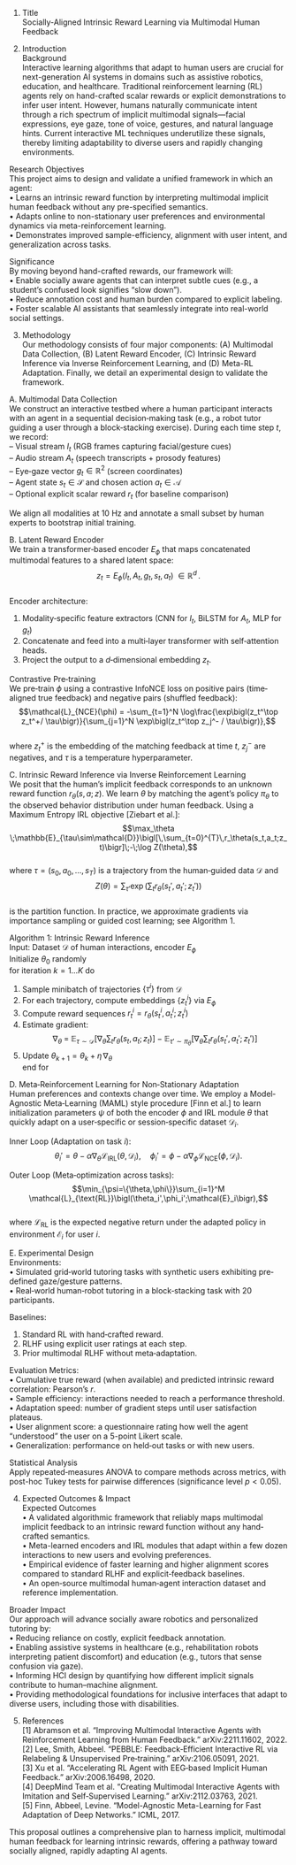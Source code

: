 1. Title  
Socially-Aligned Intrinsic Reward Learning via Multimodal Human Feedback

2. Introduction  
Background  
Interactive learning algorithms that adapt to human users are crucial for next-generation AI systems in domains such as assistive robotics, education, and healthcare. Traditional reinforcement learning (RL) agents rely on hand-crafted scalar rewards or explicit demonstrations to infer user intent. However, humans naturally communicate intent through a rich spectrum of implicit multimodal signals—facial expressions, eye gaze, tone of voice, gestures, and natural language hints. Current interactive ML techniques underutilize these signals, thereby limiting adaptability to diverse users and rapidly changing environments.  

Research Objectives  
This project aims to design and validate a unified framework in which an agent:  
• Learns an intrinsic reward function by interpreting multimodal implicit human feedback without any pre-specified semantics.  
• Adapts online to non-stationary user preferences and environmental dynamics via meta-reinforcement learning.  
• Demonstrates improved sample-efficiency, alignment with user intent, and generalization across tasks.  

Significance  
By moving beyond hand-crafted rewards, our framework will:  
• Enable socially aware agents that can interpret subtle cues (e.g., a student’s confused look signifies “slow down”).  
• Reduce annotation cost and human burden compared to explicit labeling.  
• Foster scalable AI assistants that seamlessly integrate into real-world social settings.  

3. Methodology  
Our methodology consists of four major components: (A) Multimodal Data Collection, (B) Latent Reward Encoder, (C) Intrinsic Reward Inference via Inverse Reinforcement Learning, and (D) Meta-RL Adaptation. Finally, we detail an experimental design to validate the framework.  

A. Multimodal Data Collection  
We construct an interactive testbed where a human participant interacts with an agent in a sequential decision‐making task (e.g., a robot tutor guiding a user through a block‐stacking exercise). During each time step $t$, we record:  
  – Visual stream $I_t$ (RGB frames capturing facial/gesture cues)  
  – Audio stream $A_t$ (speech transcripts + prosody features)  
  – Eye‐gaze vector $g_t\in\mathbb{R}^2$ (screen coordinates)  
  – Agent state $s_t\in\mathcal{S}$ and chosen action $a_t\in\mathcal{A}$  
  – Optional explicit scalar reward $r_t$ (for baseline comparison)  

We align all modalities at 10 Hz and annotate a small subset by human experts to bootstrap initial training.  

B. Latent Reward Encoder  
We train a transformer‐based encoder $E_\phi$ that maps concatenated multimodal features to a shared latent space:  
$$z_t = E_\phi\bigl(I_t, A_t, g_t, s_t, a_t\bigr)\;\in\mathbb{R}^d\,. $$  
Encoder architecture:  
 1. Modality‐specific feature extractors (CNN for $I_t$, BiLSTM for $A_t$, MLP for $g_t$)  
 2. Concatenate and feed into a multi‐layer transformer with self‐attention heads.  
 3. Project the output to a $d$‐dimensional embedding $z_t$.  

Contrastive Pre‐training  
We pre‐train $\phi$ using a contrastive InfoNCE loss on positive pairs (time‐aligned true feedback) and negative pairs (shuffled feedback):  
$$\mathcal{L}_{NCE}(\phi) = -\sum_{t=1}^N \log\frac{\exp\bigl(z_t^\top z_t^+/ \tau\bigr)}{\sum_{j=1}^N \exp\bigl(z_t^\top z_j^- / \tau\bigr)},$$  
where $z_t^+$ is the embedding of the matching feedback at time $t$, $z_j^-$ are negatives, and $\tau$ is a temperature hyperparameter.  

C. Intrinsic Reward Inference via Inverse Reinforcement Learning  
We posit that the human’s implicit feedback corresponds to an unknown reward function $r_\theta(s,a; z)$. We learn $\theta$ by matching the agent’s policy $\pi_\theta$ to the observed behavior distribution under human feedback. Using a Maximum Entropy IRL objective [Ziebart et al.]:  
$$\max_\theta \;\mathbb{E}_{\tau\sim\mathcal{D}}\bigl[\,\sum_{t=0}^{T}\,r_\theta(s_t,a_t;z_t)\bigr]\;-\;\log Z(\theta),$$  
where $\tau=(s_0,a_0,\dots,s_T)$ is a trajectory from the human‐guided data $\mathcal{D}$ and  
$$Z(\theta)=\sum_{\tau'}\exp\bigl(\sum_t r_\theta(s_t',a_t';z_t')\bigr)$$  
is the partition function. In practice, we approximate gradients via importance sampling or guided cost learning; see Algorithm 1.  

Algorithm 1: Intrinsic Reward Inference  
Input: Dataset $\mathcal{D}$ of human interactions, encoder $E_\phi$  
Initialize $\theta_0$ randomly  
for iteration $k=1\ldots K$ do  
  1. Sample minibatch of trajectories $\{\tau^i\}$ from $\mathcal{D}$  
  2. For each trajectory, compute embeddings $\{z_t^i\}$ via $E_\phi$  
  3. Compute reward sequences $r_t^i = r_\theta(s_t^i,a_t^i;z_t^i)$  
  4. Estimate gradient:  
     $$\nabla_\theta \;=\;\mathbb{E}_{\tau\sim\mathcal{D}}\bigl[\nabla_\theta\sum_t r_\theta(s_t,a_t;z_t)\bigr]\;-\;\mathbb{E}_{\tau'\sim\pi_\theta}\bigl[\nabla_\theta\sum_t r_\theta(s_t',a_t';z_t')\bigr]$$  
  5. Update $\theta_{k+1} = \theta_k + \eta\,\nabla_\theta$  
end for  

D. Meta‐Reinforcement Learning for Non‐Stationary Adaptation  
Human preferences and contexts change over time. We employ a Model‐Agnostic Meta‐Learning (MAML) style procedure [Finn et al.] to learn initialization parameters $\psi$ of both the encoder $\phi$ and IRL module $\theta$ that quickly adapt on a user‐specific or session‐specific dataset $\mathcal{D}_i$.  

Inner Loop (Adaptation on task $i$):  
$$\theta_i' = \theta - \alpha\nabla_\theta \mathcal{L}_{\text{IRL}}(\theta, \mathcal{D}_i),\quad 
  \phi_i' = \phi - \alpha\nabla_\phi \mathcal{L}_{\text{NCE}}(\phi, \mathcal{D}_i).$$  

Outer Loop (Meta‐optimization across tasks):  
$$\min_{\psi=\{\theta,\phi\}}\sum_{i=1}^M \mathcal{L}_{\text{RL}}\bigl(\theta_i',\phi_i';\mathcal{E}_i\bigr),$$  
where $\mathcal{L}_{\text{RL}}$ is the expected negative return under the adapted policy in environment $\mathcal{E}_i$ for user $i$.  

E. Experimental Design  
Environments:  
• Simulated grid‐world tutoring tasks with synthetic users exhibiting pre‐defined gaze/gesture patterns.  
• Real‐world human‐robot tutoring in a block‐stacking task with 20 participants.  

Baselines:  
1. Standard RL with hand‐crafted reward.  
2. RLHF using explicit user ratings at each step.  
3. Prior multimodal RLHF without meta‐adaptation.  

Evaluation Metrics:  
• Cumulative true reward (when available) and predicted intrinsic reward correlation: Pearson’s $r$.  
• Sample efficiency: interactions needed to reach a performance threshold.  
• Adaptation speed: number of gradient steps until user satisfaction plateaus.  
• User alignment score: a questionnaire rating how well the agent “understood” the user on a 5-point Likert scale.  
• Generalization: performance on held‐out tasks or with new users.  

Statistical Analysis  
Apply repeated‐measures ANOVA to compare methods across metrics, with post-hoc Tukey tests for pairwise differences (significance level $p<0.05$).  

4. Expected Outcomes & Impact  
Expected Outcomes  
• A validated algorithmic framework that reliably maps multimodal implicit feedback to an intrinsic reward function without any hand‐crafted semantics.  
• Meta-learned encoders and IRL modules that adapt within a few dozen interactions to new users and evolving preferences.  
• Empirical evidence of faster learning and higher alignment scores compared to standard RLHF and explicit‐feedback baselines.  
• An open‐source multimodal human‐agent interaction dataset and reference implementation.  

Broader Impact  
Our approach will advance socially aware robotics and personalized tutoring by:  
• Reducing reliance on costly, explicit feedback annotation.  
• Enabling assistive systems in healthcare (e.g., rehabilitation robots interpreting patient discomfort) and education (e.g., tutors that sense confusion via gaze).  
• Informing HCI design by quantifying how different implicit signals contribute to human–machine alignment.  
• Providing methodological foundations for inclusive interfaces that adapt to diverse users, including those with disabilities.  

5. References  
[1] Abramson et al. “Improving Multimodal Interactive Agents with Reinforcement Learning from Human Feedback.” arXiv:2211.11602, 2022.  
[2] Lee, Smith, Abbeel. “PEBBLE: Feedback‐Efficient Interactive RL via Relabeling & Unsupervised Pre‐training.” arXiv:2106.05091, 2021.  
[3] Xu et al. “Accelerating RL Agent with EEG‐based Implicit Human Feedback.” arXiv:2006.16498, 2020.  
[4] DeepMind Team et al. “Creating Multimodal Interactive Agents with Imitation and Self‐Supervised Learning.” arXiv:2112.03763, 2021.  
[5] Finn, Abbeel, Levine. “Model-Agnostic Meta-Learning for Fast Adaptation of Deep Networks.” ICML, 2017.  

This proposal outlines a comprehensive plan to harness implicit, multimodal human feedback for learning intrinsic rewards, offering a pathway toward socially aligned, rapidly adapting AI agents.